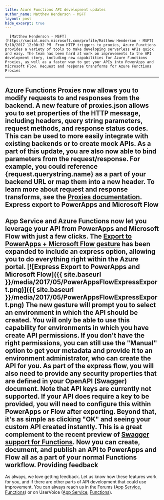 ```yaml
---
title: Azure Functions API development updates
author_name: Matthew Henderson - MSFT
layout: post
hide_excerpt: true
---
```

      [Matthew Henderson - MSFT](https://social.msdn.microsoft.com/profile/Matthew Henderson - MSFT)  5/10/2017 12:00:32 PM  From HTTP triggers to proxies, Azure Functions provides a variety of tools to make developing serverless APIs quick and easy. The team has been hard at work on improvements to the API development story, including new capabilities for Azure Functions Proxies, as well as a faster way to get your APIs into PowerApps and Microsoft Flow. Request and response transforms for Azure Functions Proxies
-----------------------------------------------------------

 Azure Functions Proxies now allows you to modify requests to and responses from the backend. A new feature of proxies.json allows you to set properties of the HTTP message, including headers, query string parameters, request methods, and response status codes. This can be used to more easily integrate with existing backends or to create mock APIs. As a part of this update, you are also now able to bind parameters from the request/response. For example, you could reference {request.querystring.name} as a part of your backend URL or map them into a new header. To learn more about request and response transforms, see the [Proxies documentation](https://docs.microsoft.com/azure/azure-functions/functions-proxies). Express export to PowerApps and Microsoft Flow
----------------------------------------------

 App Service and Azure Functions now let you leverage your API from PowerApps and Microsoft Flow with just a few clicks. The [Export to PowerApps + Microsoft Flow gesture](https://docs.microsoft.com/azure/app-service/app-service-export-api-to-powerapps-and-flow) has been expanded to include an express option, allowing you to do everything right within the Azure portal. [![Express Export to PowerApps and Microsoft Flow]({{ site.baseurl }}/media/2017/05/PowerAppsFlowExpressExport.png)]({{ site.baseurl }}/media/2017/05/PowerAppsFlowExpressExport.png) The new gesture will prompt you to select an environment in which the API should be created. You will only be able to use this capability for environments in which you have create API permissions. If you don't have the right permissions, you can still use the "Manual" option to get your metadata and provide it to an environment administrator, who can create the API for you. As part of the express flow, you will also need to provide any security properties that are defined in your OpenAPI (Swagger) document. Note that API keys are currently not supported. If your API does require a key to be provided, you will need to configure this within PowerApps or Flow after exporting. Beyond that, it's as simple as clicking "OK" and seeing your custom API created instantly. This is a great complement to the recent preview of [Swagger support for Functions](https://blogs.msdn.microsoft.com/appserviceteam/2017/03/30/announcing-functions-swagger-support/). Now you can create, document, and publish an API to PowerApps and Flow all as a part of your normal Functions workflow. Providing feedback
------------------

 As always, we love getting feedback. Let us know how these features work for you, and if there are other parts of API development that could use improvement. You can always reach us in the Forums ([App Service](https://social.msdn.microsoft.com/Forums/azure/en-US/home?forum=windowsazurewebsitespreview), [Functions](https://social.msdn.microsoft.com/Forums/en-US/home?forum=AzureFunctions)) or on UserVoice ([App Service](https://feedback.azure.com/forums/287595-api-apps), [Functions](https://feedback.azure.com/forums/355860-azure-functions/filters/top)).      